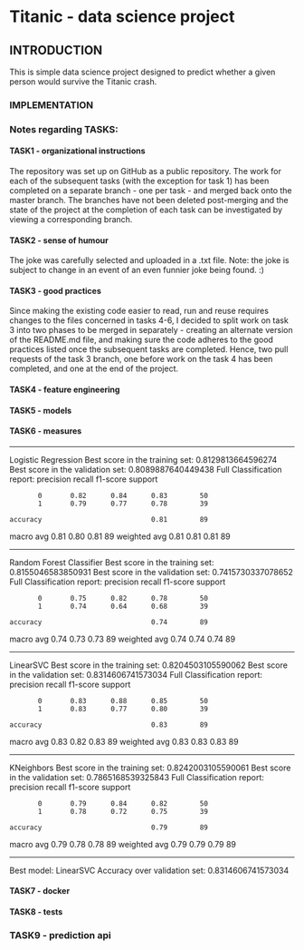 # Titanic - data science project 

## INTRODUCTION
This is simple data science project designed to predict whether a given person would survive the Titanic crash.


### IMPLEMENTATION



### Notes regarding TASKS:

#### TASK1 - organizational instructions

The repository was set up on GitHub as a public repository. The work for each of the subsequent tasks (with the exception for task 1) has been completed on a separate branch - one per task - and merged back onto the master branch. The branches have not been deleted post-merging and the state of the project at the completion of each task can be investigated by viewing a corresponding branch.

#### TASK2 - sense of humour

The joke was carefully selected and uploaded in a .txt file. Note: the joke is subject to change in an event of an even funnier joke being found. :)

#### TASK3 - good practices

Since making the existing code easier to read, run and reuse requires changes to the files concerned in tasks 4-6, I decided to split work on task 3 into two phases to be merged in separately - creating an alternate version of the README.md file, and making sure the code adheres to the good practices listed once the subsequent tasks are completed. Hence, two pull requests of the task 3 branch, one before work on the task 4 has been completed, and one at the end of the project.  

#### TASK4 - feature engineering

#### TASK5 - models

#### TASK6 - measures

******
Logistic Regression
Best score in the training set:  0.8129813664596274
Best score in the validation set:  0.8089887640449438
Full Classification report:
              precision    recall  f1-score   support

           0       0.82      0.84      0.83        50
           1       0.79      0.77      0.78        39

    accuracy                           0.81        89
   macro avg       0.81      0.80      0.81        89
weighted avg       0.81      0.81      0.81        89

******
Random Forest Classifier
Best score in the training set:  0.8155046583850931
Best score in the validation set:  0.7415730337078652
Full Classification report:
              precision    recall  f1-score   support

           0       0.75      0.82      0.78        50
           1       0.74      0.64      0.68        39

    accuracy                           0.74        89
   macro avg       0.74      0.73      0.73        89
weighted avg       0.74      0.74      0.74        89

******
LinearSVC
Best score in the training set:  0.8204503105590062
Best score in the validation set:  0.8314606741573034
Full Classification report:
              precision    recall  f1-score   support

           0       0.83      0.88      0.85        50
           1       0.83      0.77      0.80        39

    accuracy                           0.83        89
   macro avg       0.83      0.82      0.83        89
weighted avg       0.83      0.83      0.83        89

******
KNeighbors
Best score in the training set:  0.8242003105590061
Best score in the validation set:  0.7865168539325843
Full Classification report:
              precision    recall  f1-score   support

           0       0.79      0.84      0.82        50
           1       0.78      0.72      0.75        39

    accuracy                           0.79        89
   macro avg       0.79      0.78      0.78        89
weighted avg       0.79      0.79      0.79        89

**********
Best model: LinearSVC
Accuracy over validation set: 0.8314606741573034

#### TASK7 - docker

#### TASK8 - tests

### TASK9 - prediction api



